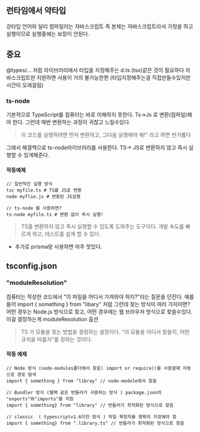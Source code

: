 
## 런타임에서 약타입
강타입 언어와 달리 컴파일러는 자바스크립트 즉 본체는 자바스크립트라서 가정을 하고 실행이므로 실행중에는 보장이 안된다.

## 중요
@types/... 처럼 라이브러리에서 타입을 지정해주는 d.ts (tsx)같은 것이 필요하다
자바스크립트만 지원하면 사용이 거의 불가능한편
(타입지정해주는걸 직접만들수있지만 시간이 오래걸림)

### ts-node
기본적으로 TypeScript를 컴퓨터는 바로 이해하지 못한다. Ts->Js 로 변환(컴파일)해야 한다. 그런데 매번 변환하는 과정이 귀찮고 느릴수있다.
> 이 코드를 실행하려면 먼저 변환하고, 그다음 실행해야 해!" 라고 하면 번거롭다

그래서 해결책으로 ts-node라이브러리를 사용한다. TS-> JS로 변환하지 않고 즉시 실행할 수 있게해준다.

#### 작동예제
```Sh
// 일반적인 실행 방식
tsc myfile.ts # TS를 JS로 변환
node myflie.js # 변환된 JS실행
```
```Sh
// ts-node 를 사용하면?
ts-node myfile.ts # 변환 없이 즉시 실행!
```
> TS를 변환하지 않고 즉시 실행할 수 있도록 도와주는 도구이다.
> 개발 속도를 빠르게 하고, 테스트를 쉽게 할 수 있다.

+ 추가로 prisma랑 사용하면 아주 맛있다.

## tsconfig.json

### "moduleResolution"
컴퓨터는 작성한 코드에서 "이 파일을 어디서 가져와야 하지?"라는 질문을 던진다. 예를 들어 import { something } from "libary" 처럼 
그런데 찾는 방식이 여러 가지이면? 어떤 경우는 Node.js 방식으로 찾고, 어떤 경우에는 웹 브라우저 방식으로 찾을수있다.
이걸 결정하는게 moduleResolution 옵션

> TS 가 모듈을 찾는 방법을 결정하는 설정이다. "이 모듈을 어디서 찾을지, 어떤 규치을 따를지"를 정하는 것이다.

#### 작동 예제
```Ts
// Node 방식 (node-modules폴더에서 찾음) import or require()를 사용할때 자동으로 경로 탐색
import { something } from "libray" // node-module에서 찾음
```
```Ts
// Bundler 방식 (웹팩 같은 번들러가 사용하는 방식 ) package.json의 "exports"와"imports"를 지원
import { something} from "library" // 번들러가 최적화된 방식으로 찾음
```
```Ts
// classic  ( typescriptv1.6이전 방식 ) 파일 확장자를 명확히 지정해야 함
import { something} from ".library.ts" // 번들러가 최적화된 방식으로 찾음
```